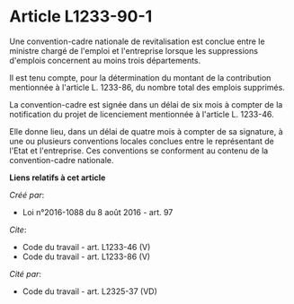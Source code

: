 # Article L1233-90-1

Une convention-cadre nationale de revitalisation est conclue entre le ministre chargé de l'emploi et l'entreprise lorsque les
suppressions d'emplois concernent au moins trois départements. 

Il est tenu compte, pour la détermination du montant de la contribution mentionnée à l'article L. 1233-86, du nombre total
des emplois supprimés. 

La convention-cadre est signée dans un délai de six mois à compter de la notification du projet de licenciement mentionnée à
l'article L. 1233-46. 

Elle donne lieu, dans un délai de quatre mois à compter de sa signature, à une ou plusieurs conventions locales conclues
entre le représentant de l'Etat et l'entreprise. Ces conventions se conforment au contenu de la convention-cadre nationale.

**Liens relatifs à cet article**

_Créé par_:

  - Loi n°2016-1088 du 8 août 2016 - art. 97

_Cite_:

  - Code du travail - art. L1233-46 (V)
  - Code du travail - art. L1233-86 (V)

_Cité par_:

  - Code du travail - art. L2325-37 (VD)
